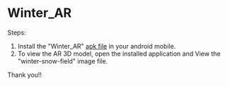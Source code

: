 # Winter_AR

Steps: 
   1) Install the "Winter_AR" [apk file](https://drive.google.com/file/d/18K_smYF3eH_SNJWi9UFZnQJVcL8NN50_/view?usp=sharing) in your android mobile.
   2) To view the AR 3D model, open the installed application and View the "winter-snow-field" image file.
   
Thank you!!
